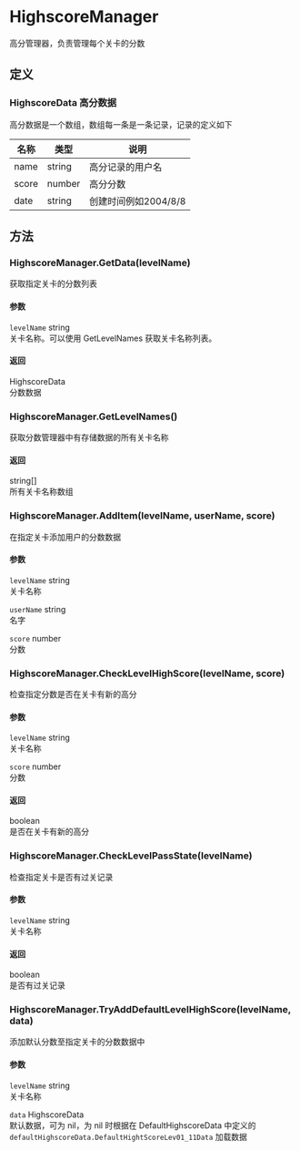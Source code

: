 # HighscoreManager

高分管理器，负责管理每个关卡的分数

## 定义

### HighscoreData 高分数据

高分数据是一个数组，数组每一条是一条记录，记录的定义如下

|名称|类型|说明|
|---|---|---|
|name|string|高分记录的用户名|
|score|number|高分分数|
|date|string|创建时间例如2004/8/8|

## 方法

### HighscoreManager.GetData(levelName)

获取指定关卡的分数列表

#### 参数

`levelName` string <br/>关卡名称。可以使用 GetLevelNames 获取关卡名称列表。

#### 返回

HighscoreData <br> 分数数据

### HighscoreManager.GetLevelNames()

获取分数管理器中有存储数据的所有关卡名称

#### 返回

string[] <br> 所有关卡名称数组

### HighscoreManager.AddItem(levelName, userName, score)

在指定关卡添加用户的分数数据

#### 参数

`levelName` string <br/>关卡名称

`userName` string <br/>名字

`score` number <br/>分数

### HighscoreManager.CheckLevelHighScore(levelName, score)

检查指定分数是否在关卡有新的高分

#### 参数

`levelName` string <br/>关卡名称

`score` number <br/>分数

#### 返回

boolean <br> 是否在关卡有新的高分

### HighscoreManager.CheckLevelPassState(levelName)

检查指定关卡是否有过关记录

#### 参数

`levelName` string <br/>关卡名称

#### 返回

boolean <br> 是否有过关记录

### HighscoreManager.TryAddDefaultLevelHighScore(levelName, data)

添加默认分数至指定关卡的分数数据中

#### 参数

`levelName` string <br/>关卡名称

`data` HighscoreData <br/>默认数据，可为 nil，为 nil 时根据在 DefaultHighscoreData 中定义的 `defaultHighscoreData.DefaultHightScoreLev01_11Data` 加载数据
